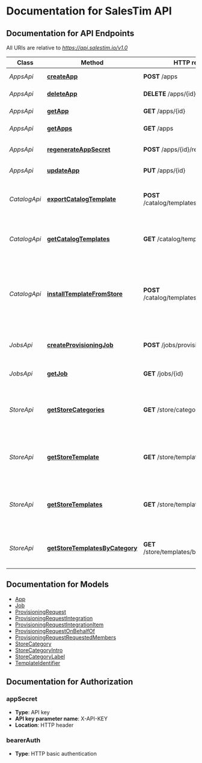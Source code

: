 # Documentation for SalesTim API

<a name="documentation-for-api-endpoints"></a>
## Documentation for API Endpoints

All URIs are relative to *https://api.salestim.io/v1.0*

Class | Method | HTTP request | Description
------------ | ------------- | ------------- | -------------
*AppsApi* | [**createApp**](Apis/AppsApi.md#createapp) | **POST** /apps | Create a virtual app
*AppsApi* | [**deleteApp**](Apis/AppsApi.md#deleteapp) | **DELETE** /apps/{id} | Delete a virtual app
*AppsApi* | [**getApp**](Apis/AppsApi.md#getapp) | **GET** /apps/{id} | Get a virtual app
*AppsApi* | [**getApps**](Apis/AppsApi.md#getapps) | **GET** /apps | Get your virtual apps
*AppsApi* | [**regenerateAppSecret**](Apis/AppsApi.md#regenerateappsecret) | **POST** /apps/{id}/regenerateSecret | Regenerate a virtual app secret
*AppsApi* | [**updateApp**](Apis/AppsApi.md#updateapp) | **PUT** /apps/{id} | Update a virtual app
*CatalogApi* | [**exportCatalogTemplate**](Apis/CatalogApi.md#exportcatalogtemplate) | **POST** /catalog/templates/{id}/export | Export a template from your corporate catalog
*CatalogApi* | [**getCatalogTemplates**](Apis/CatalogApi.md#getcatalogtemplates) | **GET** /catalog/templates | Get all templates from your corporate catalog
*CatalogApi* | [**installTemplateFromStore**](Apis/CatalogApi.md#installtemplatefromstore) | **POST** /catalog/templates/installFromStore | Install a template from the public template store to your corporate catalog
*JobsApi* | [**createProvisioningJob**](Apis/JobsApi.md#createprovisioningjob) | **POST** /jobs/provisioning | Create a new provisioning job
*JobsApi* | [**getJob**](Apis/JobsApi.md#getjob) | **GET** /jobs/{id} | Get information about a job
*StoreApi* | [**getStoreCategories**](Apis/StoreApi.md#getstorecategories) | **GET** /store/categories | Get all store categories from the public template store
*StoreApi* | [**getStoreTemplate**](Apis/StoreApi.md#getstoretemplate) | **GET** /store/templates/{id} | Get a store template from the public template store
*StoreApi* | [**getStoreTemplates**](Apis/StoreApi.md#getstoretemplates) | **GET** /store/templates | Get all templates from the public template store
*StoreApi* | [**getStoreTemplatesByCategory**](Apis/StoreApi.md#getstoretemplatesbycategory) | **GET** /store/templates/byCategory/{id} | Get store templates from a specific category


<a name="documentation-for-models"></a>
## Documentation for Models

 - [App](.//Models/App.md)
 - [Job](.//Models/Job.md)
 - [ProvisioningRequest](.//Models/ProvisioningRequest.md)
 - [ProvisioningRequestIntegration](.//Models/ProvisioningRequestIntegration.md)
 - [ProvisioningRequestIntegrationItem](.//Models/ProvisioningRequestIntegrationItem.md)
 - [ProvisioningRequestOnBehalfOf](.//Models/ProvisioningRequestOnBehalfOf.md)
 - [ProvisioningRequestRequestedMembers](.//Models/ProvisioningRequestRequestedMembers.md)
 - [StoreCategory](.//Models/StoreCategory.md)
 - [StoreCategoryIntro](.//Models/StoreCategoryIntro.md)
 - [StoreCategoryLabel](.//Models/StoreCategoryLabel.md)
 - [TemplateIdentifier](.//Models/TemplateIdentifier.md)


<a name="documentation-for-authorization"></a>
## Documentation for Authorization

<a name="appSecret"></a>
### appSecret

- **Type**: API key
- **API key parameter name**: X-API-KEY
- **Location**: HTTP header

<a name="bearerAuth"></a>
### bearerAuth

- **Type**: HTTP basic authentication

